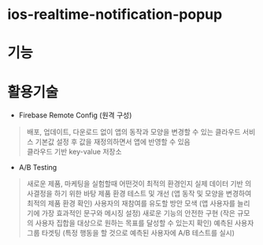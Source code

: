# ios-realtime-notification-popup

# 기능

# 활용기술
- Firebase Remote Config (원격 구성)
> 배포, 업데이트, 다운로드 없이 앱의 동작과 모양을 변경할 수 있는 클라우드 서비스
> 기본값 설정 후 값을 재정의하면서 앱에 반영할 수 있음    
> 클라우드 기반 key-value 저장소 

- A/B Testing
> 새로운 제품, 마케팅을 실험할때 어떤것이 최적의 환경인지 실제 데이터 기반 의사결정을 하기 위한 바탕
> 제품 환경 테스트 및 개선 (앱 동작 및 모양을 변경하여 최적의 제품 환경 확인)
> 사용자의 재참여를 유도할 방안 모색 (앱 사용자를 늘리기에 가장 효과적인 문구와 메시징 설정)
> 새로운 기능의 안전한 구현 (작은 규모의 사용자 집합을 대상으로 원하는 목표를 달성할 수 있는지 확인)
> 예측된 사용자 그룹 타겟팅 (특정 행동을 할 것으로 예측된 사용자에 A/B 테스트를 실시)
